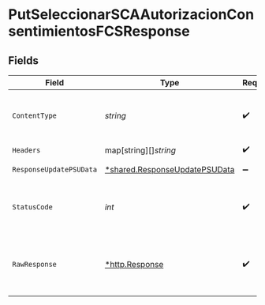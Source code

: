 # PutSeleccionarSCAAutorizacionConsentimientosFCSResponse


## Fields

| Field                                                                                | Type                                                                                 | Required                                                                             | Description                                                                          |
| ------------------------------------------------------------------------------------ | ------------------------------------------------------------------------------------ | ------------------------------------------------------------------------------------ | ------------------------------------------------------------------------------------ |
| `ContentType`                                                                        | *string*                                                                             | :heavy_check_mark:                                                                   | HTTP response content type for this operation                                        |
| `Headers`                                                                            | map[string][]*string*                                                                | :heavy_check_mark:                                                                   | N/A                                                                                  |
| `ResponseUpdatePSUData`                                                              | [*shared.ResponseUpdatePSUData](../../../pkg/models/shared/responseupdatepsudata.md) | :heavy_minus_sign:                                                                   | HTTP/1.1 200 Ok                                                                      |
| `StatusCode`                                                                         | *int*                                                                                | :heavy_check_mark:                                                                   | HTTP response status code for this operation                                         |
| `RawResponse`                                                                        | [*http.Response](https://pkg.go.dev/net/http#Response)                               | :heavy_check_mark:                                                                   | Raw HTTP response; suitable for custom response parsing                              |